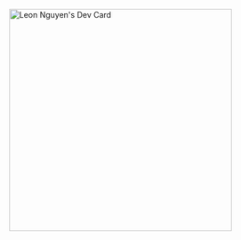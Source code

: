 <a href="https://app.daily.dev/Leon0102"><img src="https://api.daily.dev/devcards/4caebf0db42646f6b62fadb8eeb09a11.png?r=6wa" width="400" alt="Leon Nguyen's Dev Card"/></a>

